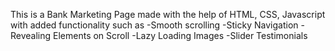 This is a Bank Marketing Page
made with the help of HTML, CSS, Javascript
with added functionality such as
-Smooth scrolling
-Sticky Navigation
-Revealing Elements on Scroll
-Lazy Loading Images
-Slider Testimonials
